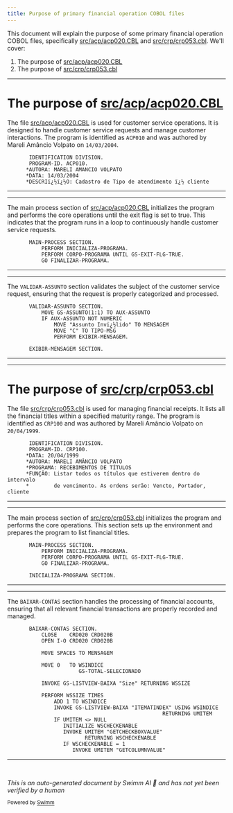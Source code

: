 ```yaml
---
title: Purpose of primary financial operation COBOL files
---
```

This document will explain the purpose of some primary financial operation COBOL files, specifically <SwmPath>[src/acp/acp020.CBL](src/acp/acp020.CBL)</SwmPath> and <SwmPath>[src/crp/crp053.cbl](src/crp/crp053.cbl)</SwmPath>. We'll cover:

1. The purpose of <SwmPath>[src/acp/acp020.CBL](src/acp/acp020.CBL)</SwmPath>
2. The purpose of <SwmPath>[src/crp/crp053.cbl](src/crp/crp053.cbl)</SwmPath>

<SwmSnippet path="/src/acp/Acp010.cbl" line="2">

---

# The purpose of <SwmPath>[src/acp/acp020.CBL](src/acp/acp020.CBL)</SwmPath>

The file <SwmPath>[src/acp/acp020.CBL](src/acp/acp020.CBL)</SwmPath> is used for customer service operations. It is designed to handle customer service requests and manage customer interactions. The program is identified as <SwmToken path="src/acp/Acp010.cbl" pos="3:6:6" line-data="       PROGRAM-ID. ACP010.">`ACP010`</SwmToken> and was authored by Mareli Amâncio Volpato on <SwmToken path="src/acp/Acp010.cbl" pos="5:5:9" line-data="      *DATA: 14/03/2004">`14/03/2004`</SwmToken>.

```cobol
       IDENTIFICATION DIVISION.
       PROGRAM-ID. ACP010.
      *AUTORA: MARELI AMANCIO VOLPATO
      *DATA: 14/03/2004
      *DESCRIï¿½ï¿½O: Cadastro de Tipo de atendimento ï¿½ cliente
```

---

</SwmSnippet>

<SwmSnippet path="/src/acp/Acp010.cbl" line="97">

---

The main process section of <SwmPath>[src/acp/acp020.CBL](src/acp/acp020.CBL)</SwmPath> initializes the program and performs the core operations until the exit flag is set to true. This indicates that the program runs in a loop to continuously handle customer service requests.

```cobol
       MAIN-PROCESS SECTION.
           PERFORM INICIALIZA-PROGRAMA.
           PERFORM CORPO-PROGRAMA UNTIL GS-EXIT-FLG-TRUE.
           GO FINALIZAR-PROGRAMA.
```

---

</SwmSnippet>

<SwmSnippet path="/src/acp/Acp010.cbl" line="195">

---

The <SwmToken path="src/acp/Acp010.cbl" pos="195:1:3" line-data="       VALIDAR-ASSUNTO SECTION.">`VALIDAR-ASSUNTO`</SwmToken> section validates the subject of the customer service request, ensuring that the request is properly categorized and processed.

```cobol
       VALIDAR-ASSUNTO SECTION.
           MOVE GS-ASSUNTO(1:1) TO AUX-ASSUNTO
           IF AUX-ASSUNTO NOT NUMERIC
               MOVE "Assunto Invï¿½lido" TO MENSAGEM
               MOVE "C" TO TIPO-MSG
               PERFORM EXIBIR-MENSAGEM.

       EXIBIR-MENSAGEM SECTION.
```

---

</SwmSnippet>

<SwmSnippet path="/src/crp/crp100.cbl" line="2">

---

# The purpose of <SwmPath>[src/crp/crp053.cbl](src/crp/crp053.cbl)</SwmPath>

The file <SwmPath>[src/crp/crp053.cbl](src/crp/crp053.cbl)</SwmPath> is used for managing financial receipts. It lists all the financial titles within a specified maturity range. The program is identified as <SwmToken path="src/crp/crp100.cbl" pos="3:6:6" line-data="       PROGRAM-ID. CRP100.">`CRP100`</SwmToken> and was authored by Mareli Amâncio Volpato on <SwmToken path="src/crp/crp100.cbl" pos="4:5:9" line-data="      *DATA: 20/04/1999">`20/04/1999`</SwmToken>.

```cobol
       IDENTIFICATION DIVISION.
       PROGRAM-ID. CRP100.
      *DATA: 20/04/1999
      *AUTORA: MARELI AMÂNCIO VOLPATO
      *PROGRAMA: RECEBIMENTOS DE TÍTULOS
      *FUNÇÃO: Listar todos os títulos que estiverem dentro do intervalo
      *        de vencimento. As ordens serão: Vencto, Portador, cliente
```

---

</SwmSnippet>

<SwmSnippet path="/src/crp/crp100.cbl" line="210">

---

The main process section of <SwmPath>[src/crp/crp053.cbl](src/crp/crp053.cbl)</SwmPath> initializes the program and performs the core operations. This section sets up the environment and prepares the program to list financial titles.

```cobol
       MAIN-PROCESS SECTION.
           PERFORM INICIALIZA-PROGRAMA.
           PERFORM CORPO-PROGRAMA UNTIL GS-EXIT-FLG-TRUE.
           GO FINALIZAR-PROGRAMA.

       INICIALIZA-PROGRAMA SECTION.
```

---

</SwmSnippet>

<SwmSnippet path="/src/crp/crp100.cbl" line="319">

---

The <SwmToken path="src/crp/crp100.cbl" pos="319:1:3" line-data="       BAIXAR-CONTAS SECTION.">`BAIXAR-CONTAS`</SwmToken> section handles the processing of financial accounts, ensuring that all relevant financial transactions are properly recorded and managed.

```cobol
       BAIXAR-CONTAS SECTION.
           CLOSE    CRD020 CRD020B
           OPEN I-O CRD020 CRD020B

           MOVE SPACES TO MENSAGEM

           MOVE 0   TO WSINDICE
                       GS-TOTAL-SELECIONADO

           INVOKE GS-LISTVIEW-BAIXA "Size" RETURNING WSSIZE

           PERFORM WSSIZE TIMES
               ADD 1 TO WSINDICE
               INVOKE GS-LISTVIEW-BAIXA "ITEMATINDEX" USING WSINDICE
                                                  RETURNING UMITEM
               IF UMITEM <> NULL
                  INITIALIZE WSCHECKENABLE
                  INVOKE UMITEM "GETCHECKBOXVALUE"
                         RETURNING WSCHECKENABLE
                  IF WSCHECKENABLE = 1
                     INVOKE UMITEM "GETCOLUMNVALUE"
```

---

</SwmSnippet>

&nbsp;

*This is an auto-generated document by Swimm AI 🌊 and has not yet been verified by a human*

<SwmMeta version="3.0.0" repo-id="Z2l0aHViJTNBJTNBa2VsbG8lM0ElM0Fzd2ltbWlv" repo-name="kello"><sup>Powered by [Swimm](/)</sup></SwmMeta>
